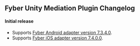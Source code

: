 ## Fyber Unity Mediation Plugin Changelog

#### Initial release
- Supports [Fyber Android adapter version 7.3.4.0](https://github.com/googleads/googleads-mobile-android-mediation/blob/master/ThirdPartyAdapters/fyber/CHANGELOG.md#version-7340).
- Supports [Fyber iOS adapter version 7.4.0.0](https://github.com/googleads/googleads-mobile-ios-mediation/blob/master/adapters/Fyber/CHANGELOG.md#version-7400).
